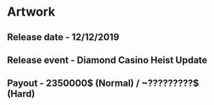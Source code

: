 # Artwork

## Release date - 12/12/2019

## Release event - Diamond Casino Heist Update

## Payout - 2350000$ (Normal) / ~?????????$ (Hard)
